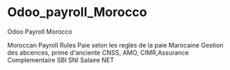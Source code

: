 # Odoo_payroll_Morocco
Odoo Payroll Morocco

Moroccan Payroll Rules
Paie selon les regles de la paie Marocaine
Gestion des abcences,
prime d'anciente
CNSS, AMO, CIMR,Assurance Complementaire
SBI
SNI
Salaire NET
